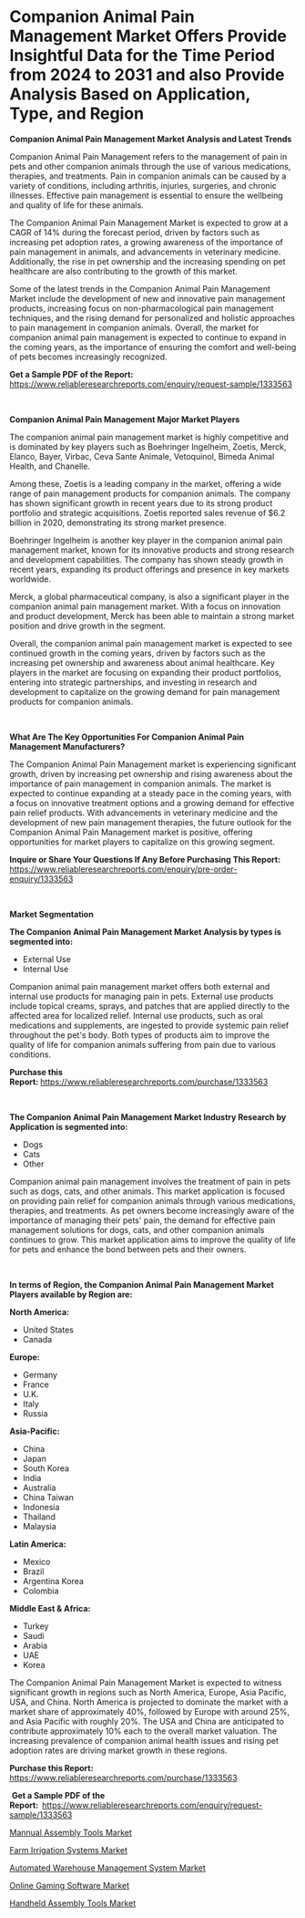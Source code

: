 <p><h1>Companion Animal Pain Management Market Offers Provide Insightful Data for the Time Period from 2024 to 2031 and also Provide Analysis Based on Application, Type, and Region</h1></p><p><strong>Companion Animal Pain Management Market Analysis and Latest Trends</strong></p>
<p><p>Companion Animal Pain Management refers to the management of pain in pets and other companion animals through the use of various medications, therapies, and treatments. Pain in companion animals can be caused by a variety of conditions, including arthritis, injuries, surgeries, and chronic illnesses. Effective pain management is essential to ensure the wellbeing and quality of life for these animals.</p><p>The Companion Animal Pain Management Market is expected to grow at a CAGR of 14% during the forecast period, driven by factors such as increasing pet adoption rates, a growing awareness of the importance of pain management in animals, and advancements in veterinary medicine. Additionally, the rise in pet ownership and the increasing spending on pet healthcare are also contributing to the growth of this market.</p><p>Some of the latest trends in the Companion Animal Pain Management Market include the development of new and innovative pain management products, increasing focus on non-pharmacological pain management techniques, and the rising demand for personalized and holistic approaches to pain management in companion animals. Overall, the market for companion animal pain management is expected to continue to expand in the coming years, as the importance of ensuring the comfort and well-being of pets becomes increasingly recognized.</p></p>
<p><strong>Get a Sample PDF of the Report:&nbsp;</strong> <a href="https://www.reliableresearchreports.com/enquiry/request-sample/1333563">https://www.reliableresearchreports.com/enquiry/request-sample/1333563</a></p>
<p>&nbsp;</p>
<p><strong>Companion Animal Pain Management Major Market Players</strong></p>
<p><p>The companion animal pain management market is highly competitive and is dominated by key players such as Boehringer Ingelheim, Zoetis, Merck, Elanco, Bayer, Virbac, Ceva Sante Animale, Vetoquinol, Bimeda Animal Health, and Chanelle. </p><p>Among these, Zoetis is a leading company in the market, offering a wide range of pain management products for companion animals. The company has shown significant growth in recent years due to its strong product portfolio and strategic acquisitions. Zoetis reported sales revenue of $6.2 billion in 2020, demonstrating its strong market presence.</p><p>Boehringer Ingelheim is another key player in the companion animal pain management market, known for its innovative products and strong research and development capabilities. The company has shown steady growth in recent years, expanding its product offerings and presence in key markets worldwide.</p><p>Merck, a global pharmaceutical company, is also a significant player in the companion animal pain management market. With a focus on innovation and product development, Merck has been able to maintain a strong market position and drive growth in the segment.</p><p>Overall, the companion animal pain management market is expected to see continued growth in the coming years, driven by factors such as the increasing pet ownership and awareness about animal healthcare. Key players in the market are focusing on expanding their product portfolios, entering into strategic partnerships, and investing in research and development to capitalize on the growing demand for pain management products for companion animals.</p></p>
<p>&nbsp;</p>
<p><strong>What Are The Key Opportunities For Companion Animal Pain Management Manufacturers?</strong></p>
<p><p>The Companion Animal Pain Management market is experiencing significant growth, driven by increasing pet ownership and rising awareness about the importance of pain management in companion animals. The market is expected to continue expanding at a steady pace in the coming years, with a focus on innovative treatment options and a growing demand for effective pain relief products. With advancements in veterinary medicine and the development of new pain management therapies, the future outlook for the Companion Animal Pain Management market is positive, offering opportunities for market players to capitalize on this growing segment.</p></p>
<p><strong>Inquire or Share Your Questions If Any Before Purchasing This Report:</strong> <a href="https://www.reliableresearchreports.com/enquiry/pre-order-enquiry/1333563">https://www.reliableresearchreports.com/enquiry/pre-order-enquiry/1333563</a></p>
<p>&nbsp;</p>
<p><strong>Market Segmentation</strong></p>
<p><strong>The Companion Animal Pain Management Market Analysis by types is segmented into:</strong></p>
<p><ul><li>External Use</li><li>Internal Use</li></ul></p>
<p><p>Companion animal pain management market offers both external and internal use products for managing pain in pets. External use products include topical creams, sprays, and patches that are applied directly to the affected area for localized relief. Internal use products, such as oral medications and supplements, are ingested to provide systemic pain relief throughout the pet's body. Both types of products aim to improve the quality of life for companion animals suffering from pain due to various conditions.</p></p>
<p><strong>Purchase this Report:&nbsp;</strong><a href="https://www.reliableresearchreports.com/purchase/1333563">https://www.reliableresearchreports.com/purchase/1333563</a></p>
<p>&nbsp;</p>
<p><strong>The Companion Animal Pain Management Market Industry Research by Application is segmented into:</strong></p>
<p><ul><li>Dogs</li><li>Cats</li><li>Other</li></ul></p>
<p><p>Companion animal pain management involves the treatment of pain in pets such as dogs, cats, and other animals. This market application is focused on providing pain relief for companion animals through various medications, therapies, and treatments. As pet owners become increasingly aware of the importance of managing their pets' pain, the demand for effective pain management solutions for dogs, cats, and other companion animals continues to grow. This market application aims to improve the quality of life for pets and enhance the bond between pets and their owners.</p></p>
<p>&nbsp;</p>
<p><strong>In terms of Region, the Companion Animal Pain Management Market Players available by Region are:</strong></p>
<p>
    <p> <strong> North America: </strong>
        <ul>
            <li>United States</li>
            <li>Canada</li>
        </ul>
        </p> 
    <p> <strong> Europe: </strong>
        <ul>
            <li>Germany</li>
            <li>France</li>
            <li>U.K.</li>
            <li>Italy</li>
            <li>Russia</li>
        </ul>
        </p> 
    <p> <strong> Asia-Pacific: </strong>
        <ul>
            <li>China</li>
            <li>Japan</li>
            <li>South Korea</li>
            <li>India</li>
            <li>Australia</li>
            <li>China Taiwan</li>
            <li>Indonesia</li>
            <li>Thailand</li>
            <li>Malaysia</li>
        </ul>
        </p> 
    <p> <strong> Latin America: </strong>
        <ul>
            <li>Mexico</li>
            <li>Brazil</li>
            <li>Argentina Korea</li>
            <li>Colombia</li>
        </ul>
        </p> 
    <p> <strong> Middle East & Africa: </strong>
        <ul>
            <li>Turkey</li>
            <li>Saudi</li>
            <li>Arabia</li>
            <li>UAE</li>
            <li>Korea</li>
        </ul>
    </p>
    </p>
<p><p>The Companion Animal Pain Management Market is expected to witness significant growth in regions such as North America, Europe, Asia Pacific, USA, and China. North America is projected to dominate the market with a market share of approximately 40%, followed by Europe with around 25%, and Asia Pacific with roughly 20%. The USA and China are anticipated to contribute approximately 10% each to the overall market valuation. The increasing prevalence of companion animal health issues and rising pet adoption rates are driving market growth in these regions.</p></p>
<p><strong>Purchase this Report: </strong><a href="https://www.reliableresearchreports.com/purchase/1333563">https://www.reliableresearchreports.com/purchase/1333563</a></p>
<p>&nbsp;<strong>Get a Sample PDF of the Report:&nbsp;&nbsp;</strong><a href="https://www.reliableresearchreports.com/enquiry/request-sample/1333563">https://www.reliableresearchreports.com/enquiry/request-sample/1333563</a></p>
<p><strong></strong></p>
<p><p><a href="https://github.com/Sarissaschmalingtr6fz2739/Market-Research-Report-List-1/blob/main/mannual-assembly-tools-market.md">Mannual Assembly Tools Market</a></p><p><a href="https://medium.com/@vrahul.reportprime/farm-irrigation-systems-market-furnishes-information-on-market-share-market-trends-and-market-00ba7a53f298">Farm Irrigation Systems Market</a></p><p><a href="https://medium.com/@vrahul.reportprime/automated-warehouse-management-system-market-trends-and-market-analysis-forecasted-for-period-1773b6c9958d">Automated Warehouse Management System Market</a></p><p><a href="https://medium.com/@vrahul.reportprime/online-gaming-software-market-the-key-to-successful-business-strategy-forecast-till-2031-e73d51a83497">Online Gaming Software Market</a></p><p><a href="https://github.com/WillieWoodard/Market-Research-Report-List-3/blob/main/handheld-assembly-tools-market.md">Handheld Assembly Tools Market</a></p></p>